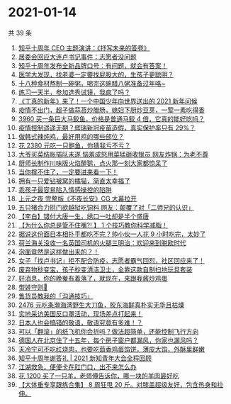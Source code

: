 # 2021-01-14

共 39 条

<!-- BEGIN -->
<!-- 最后更新时间 Thu Jan 14 2021 23:24:32 GMT+0800 (CST) -->

1. [知乎十周年 CEO 主题演讲：《抒写未来的答卷》](https://www.zhihu.com/zvideo/1332714297550991360)
2. [居委会回应大连卢书记事件：志愿者没问题](https://www.zhihu.com/zvideo/1332998611861831680)
3. [知乎十周年发布全新品牌口号：有问题，就会有答案！](https://www.zhihu.com/zvideo/1330523671446425600)
4. [医学大发现，找老婆一定要找屁股大的，生孩子更聪明？](https://www.zhihu.com/zvideo/1333143927181414401)
5. [十八种食材熬制一碗粥，喝完这碗腊八粥准备过年咯~](https://www.zhihu.com/zvideo/1333063506351091712)
6. [练习一天半，参加选秀试镜，我疯了吗？](https://www.zhihu.com/zvideo/1333097115736813568)
7. [《丁真的新年》来了！一个中国少年向世界送出的 2021
   新年问候](https://www.zhihu.com/zvideo/1332762496801673216)
8. [疫情不出门，超子做蒜苔炒腊肠，媳妇下厨炒豆芽，一荤一素吃得香](https://www.zhihu.com/zvideo/1333009502846230528)
9. [3960 买一条巨大马鲛鱼，价格是普通马鲛 4
   倍，它真的能好吃吗？](https://www.zhihu.com/zvideo/1332486745774841856)
10. [疫情控制遥遥无期？辉瑞新冠疫苗造假，真实保护率只有
    29%？](https://www.zhihu.com/zvideo/1332964148657643520)
11. [做韩式辣炖鸡，最好用鸡的哪些部位？](https://www.zhihu.com/zvideo/1333137094584696832)
12. [花 2380 元吃一只鲍鱼，你猜我亏不亏？](https://www.zhihu.com/zvideo/1333088159132495872)
13. [大爷买菜结账插队未遂 恼羞成怒用菜猛砸收银员
    网友炸锅：为老不尊](https://www.zhihu.com/zvideo/1331941382898933760)
14. [厨师长制作川味版火焰醉鹅，点火那一刻大家都惊呆了](https://www.zhihu.com/zvideo/1333047174490263552)
15. [当你撑不住了，一定要进来看一下！](https://www.zhihu.com/zvideo/1333010697387880448)
16. [拥有一只爱钻被窝的橘猫，简直太幸福了](https://www.zhihu.com/zvideo/1332777310290833408)
17. [乖孩子最容易陷入情感操控的陷阱](https://www.zhihu.com/zvideo/1333106317591252992)
18. [上元之夜 完整版《不夜长安》CG 大幕拉开](https://www.zhihu.com/zvideo/1332973752838135808)
19. [五只猪合力拱门欲越狱吃饲料
    网友：颠覆了对「二师兄的认识」](https://www.zhihu.com/zvideo/1332396188335935488)
20. [【李白】错付大唐一生，绣口一吐却是半个盛唐](https://www.zhihu.com/zvideo/1333084941534232576)
21. [【为什么你总是管不住嘴?! 】 1
    个技巧教你科学减脂！](https://www.zhihu.com/zvideo/1332413027853623296)
22. [据说这份面日本相扑手都吃不完？帅小伙一人花 9
    小时吃完，太妙了](https://www.zhihu.com/zvideo/1332765116992528384)
23. [荷兰海关没收一名英国司机的火腿三明治：欢迎来到脱欧时代](https://www.zhihu.com/zvideo/1332626886757867520)
24. [泡面竟然是这样做出来的？！](https://www.zhihu.com/zvideo/1332656139893059584)
25. [女子「找卢书记」拒不配合防疫，志愿者霸气回怼，社区回应来了！](https://www.zhihu.com/zvideo/1333012617943187456)
26. [废弃物秒变宝，孩子秒变清洁卫士，全靠这款自制扫地玩具套装](https://www.zhihu.com/zvideo/1333024754400673792)
27. [好消息，你的晚餐有着落了，就现在，来跟我酱炒鸡蛋](https://www.zhihu.com/zvideo/1332731165519040512)
28. [带娃守则🌚](https://www.zhihu.com/zvideo/1332835449426472960)
29. [售货员教我的「沟通技巧」](https://www.zhihu.com/zvideo/1332768843593539584)
30. [2476
    元吃条渤海湾野生大刀鱼，胶东海鲜真朴实无华且枯燥](https://www.zhihu.com/zvideo/1332737036071993344)
31. [实地采访美国反口罩活动，现场差点打起来！](https://www.zhihu.com/zvideo/1332646469040906240)
32. [日本人也会搞错的敬语，敬语究竟有多难！？](https://www.zhihu.com/zvideo/1332753496673222656)
33. [可以「翻滚」的纸飞机你会折吗？做法超简单，还能控制飞行方向](https://www.zhihu.com/zvideo/1332668952418578432)
34. [德国人在北京住了十五年，每个房子窗户都漏风，你家也漏风吗？](https://www.zhihu.com/zvideo/1332409253190004736)
35. [天冷宁可不吃红烧肉，也要吃茴香鸡蛋馅饼，薄皮大馅，外酥里鲜嫩](https://www.zhihu.com/zvideo/1332663019982168064)
36. [知乎十周年谢答礼 | 2021
    新知青年大会全程回顾](https://www.zhihu.com/zvideo/1332733424860291072)
37. [江湖救急，便便卡在肛门口，出不来怎么办](https://www.zhihu.com/zvideo/1332601669218213888)
38. [花 1200
    买了一只羊，老师傅告诉你，哪一块的羊肉最好吃](https://www.zhihu.com/zvideo/1332639523872878592)
39. [【大体重专享跟练合集】 8 周狂甩 20
    斤。对膝盖超级友好，包含热身和拉伸。](https://www.zhihu.com/zvideo/1332308103367544832)

<!-- END -->
